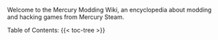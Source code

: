 Welcome to the Mercury Modding Wiki, an encyclopedia about modding and hacking games from Mercury Steam.

Table of Contents:
{{< toc-tree >}}
